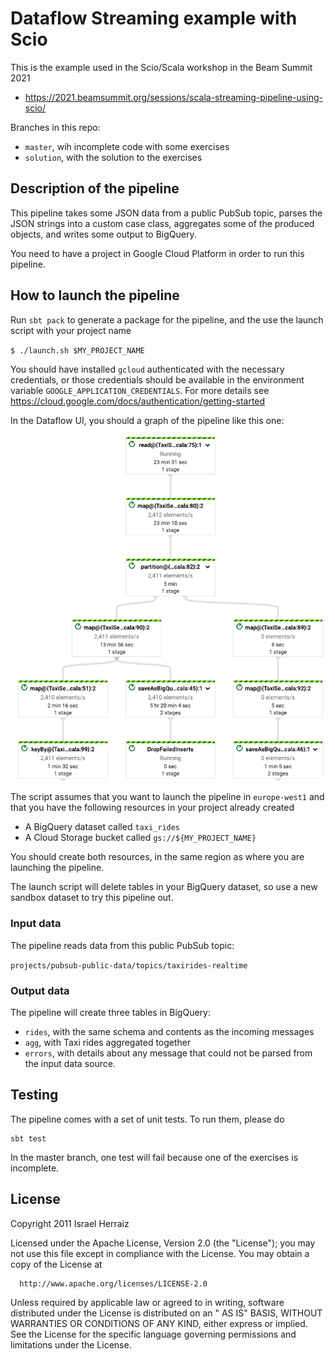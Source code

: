 # Dataflow Streaming example with Scio

This is the example used in the Scio/Scala workshop in the Beam Summit 2021

* https://2021.beamsummit.org/sessions/scala-streaming-pipeline-using-scio/

Branches in this repo:

* `master`, wih incomplete code with some exercises
* `solution`, with the solution to the exercises

## Description of the pipeline

This pipeline takes some JSON data from a public PubSub topic, parses the JSON strings into a custom case class,
aggregates some of the produced objects, and writes some output to BigQuery.

You need to have a project in Google Cloud Platform in order to run this pipeline.

## How to launch the pipeline

Run `sbt pack` to generate a package for the pipeline, and the use the launch script with your project name

`$ ./launch.sh $MY_PROJECT_NAME`

You should have installed `gcloud` authenticated with the necessary credentials, or those credentials should be
available in the environment variable `GOOGLE_APPLICATION_CREDENTIALS`. For more details
see https://cloud.google.com/docs/authentication/getting-started

In the Dataflow UI, you should a graph of the pipeline like this one:

![Graph of the pipline](./imgs/pipeline.png)

The script assumes that you want to launch the pipeline in `europe-west1` and that you have the following resources in
your project already created

* A BigQuery dataset called `taxi_rides`
* A Cloud Storage bucket called `gs://${MY_PROJECT_NAME}`

You should create both resources, in the same region as where you are launching the pipeline.

The launch script will delete tables in your BigQuery dataset, so use a new sandbox dataset to try this pipeline out.

### Input data

The pipeline reads data from this public PubSub topic:

`projects/pubsub-public-data/topics/taxirides-realtime`

### Output data

The pipeline will create three tables in BigQuery:

* `rides`, with the same schema and contents as the incoming messages
* `agg`, with Taxi rides aggregated together
* `errors`, with details about any message that could not be parsed from the input data source.

## Testing

The pipeline comes with a set of unit tests. To run them, please do

```
sbt test
```

In the master branch, one test will fail because one of the exercises is incomplete.

## License

Copyright 2011 Israel Herraiz

Licensed under the Apache License, Version 2.0 (the "License"); you may not use this file except in compliance with the
License. You may obtain a copy of the License at

      http://www.apache.org/licenses/LICENSE-2.0

Unless required by applicable law or agreed to in writing, software distributed under the License is distributed on an "
AS IS" BASIS, WITHOUT WARRANTIES OR CONDITIONS OF ANY KIND, either express or implied. See the License for the specific
language governing permissions and limitations under the License.